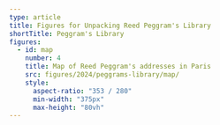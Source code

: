 ```yaml
---
type: article
title: Figures for Unpacking Reed Peggram's Library
shortTitle: Peggram's Library
figures:
  - id: map
    number: 4
    title: Map of Reed Peggram's addresses in Paris
    src: figures/2024/peggrams-library/map/
    style:
      aspect-ratio: "353 / 280"
      min-width: "375px"
      max-height: "80vh"
---
```

